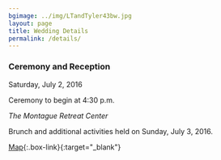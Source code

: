 ```yaml
---
bgimage: ../img/LTandTyler43bw.jpg
layout: page
title: Wedding Details
permalink: /details/
---
```


### Ceremony and Reception

Saturday, July 2, 2016

Ceremony to begin at 4:30 p.m.

*The Montague Retreat Center*

Brunch and additional activities held on Sunday, July 3, 2016.

[Map][map]{:.box-link}{:target="_blank"}

[map]: https://www.google.com/maps/place/The+Barn+at+Montague+Retreat+Center/@42.514652,-72.5048464,17z/data=!3m1!4b1!4m2!3m1!1s0x89e131f65328f477:0x410392f42a78d7c1
